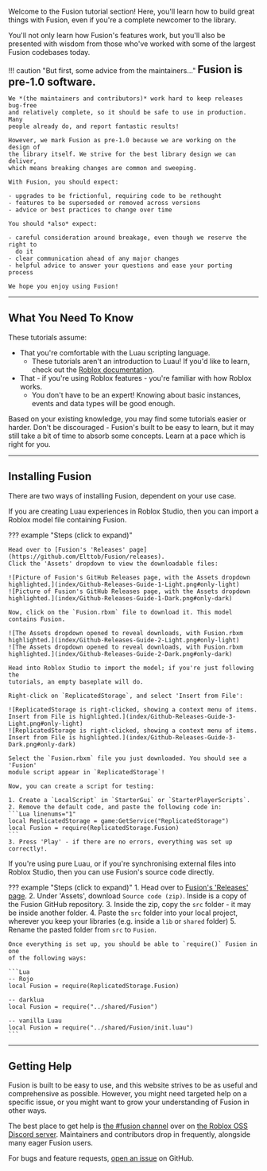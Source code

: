 Welcome to the Fusion tutorial section! Here, you'll learn how to build great
things with Fusion, even if you're a complete newcomer to the library.

You'll not only learn how Fusion's features work, but you'll also be presented
with wisdom from those who've worked with some of the largest Fusion codebases
today.

!!! caution "But first, some advice from the maintainers..."
	**<span style="font-size: 1.5em; color: var(--fusiondoc-accent);">
	Fusion is pre-1.0 software.
	</span>**

	We *(the maintainers and contributors)* work hard to keep releases bug-free
	and relatively complete, so it should be safe to use in production. Many
	people already do, and report fantastic results!

	However, we mark Fusion as pre-1.0 because we are working on the design of
	the library itself. We strive for the best library design we can deliver,
	which means breaking changes are common and sweeping.

	With Fusion, you should expect:

	- upgrades to be frictionful, requiring code to be rethought
	- features to be superseded or removed across versions
	- advice or best practices to change over time

	You should *also* expect:

	- careful consideration around breakage, even though we reserve the right to
	  do it
	- clear communication ahead of any major changes
	- helpful advice to answer your questions and ease your porting process

	We hope you enjoy using Fusion!

-----

## What You Need To Know

These tutorials assume:

- That you're comfortable with the Luau scripting language.
	- These tutorials aren't an introduction to Luau! If you'd like to learn,
	check out the [Roblox documentation](https://create.roblox.com/docs).
- That - if you're using Roblox features - you're familiar with how Roblox works.
    - You don't have to be an expert! Knowing about basic instances, events
	and data types will be good enough.

Based on your existing knowledge, you may find some tutorials easier or harder.
Don't be discouraged - Fusion's built to be easy to learn, but it may still take
a bit of time to absorb some concepts. Learn at a pace which is right for you.

-----

## Installing Fusion

There are two ways of installing Fusion, dependent on your use case.

If you are creating Luau experiences in Roblox Studio, then you can import a
Roblox model file containing Fusion.

??? example "Steps (click to expand)"

	Head over to [Fusion's 'Releases' page](https://github.com/Elttob/Fusion/releases).
	Click the 'Assets' dropdown to view the downloadable files:

	![Picture of Fusion's GitHub Releases page, with the Assets dropdown highlighted.](index/Github-Releases-Guide-1-Light.png#only-light)
	![Picture of Fusion's GitHub Releases page, with the Assets dropdown highlighted.](index/Github-Releases-Guide-1-Dark.png#only-dark)

	Now, click on the `Fusion.rbxm` file to download it. This model contains Fusion.

	![The Assets dropdown opened to reveal downloads, with Fusion.rbxm highlighted.](index/Github-Releases-Guide-2-Light.png#only-light)
	![The Assets dropdown opened to reveal downloads, with Fusion.rbxm highlighted.](index/Github-Releases-Guide-2-Dark.png#only-dark)

	Head into Roblox Studio to import the model; if you're just following the
	tutorials, an empty baseplate will do.

	Right-click on `ReplicatedStorage`, and select 'Insert from File':

	![ReplicatedStorage is right-clicked, showing a context menu of items. Insert from File is highlighted.](index/Github-Releases-Guide-3-Light.png#only-light)
	![ReplicatedStorage is right-clicked, showing a context menu of items. Insert from File is highlighted.](index/Github-Releases-Guide-3-Dark.png#only-dark)

	Select the `Fusion.rbxm` file you just downloaded. You should see a 'Fusion'
	module script appear in `ReplicatedStorage`!

	Now, you can create a script for testing:

	1. Create a `LocalScript` in `StarterGui` or `StarterPlayerScripts`.
	2. Remove the default code, and paste the following code in:
	```Lua linenums="1"
	local ReplicatedStorage = game:GetService("ReplicatedStorage")
	local Fusion = require(ReplicatedStorage.Fusion)
	```
	3. Press 'Play' - if there are no errors, everything was set up correctly!.

If you're using pure Luau, or if you're synchronising external files into Roblox
Studio, then you can use Fusion's source code directly.

??? example "Steps (click to expand)"
	1. Head over to [Fusion's 'Releases' page](https://github.com/Elttob/Fusion/releases).
	2. Under 'Assets', download `Source code (zip)`. Inside is a copy
	of the Fusion GitHub repository.
	3. Inside the zip, copy the `src` folder - it may be inside another folder.
	4. Paste the `src` folder into your local project, wherever you keep your
	libraries (e.g. inside a `lib` or `shared` folder)
	5. Rename the pasted folder from `src` to `Fusion`.

	Once everything is set up, you should be able to `require()` Fusion in one
	of the following ways:

	```Lua
	-- Rojo
	local Fusion = require(ReplicatedStorage.Fusion)

	-- darklua
	local Fusion = require("../shared/Fusion")

	-- vanilla Luau
	local Fusion = require("../shared/Fusion/init.luau")
	```

-----

## Getting Help

Fusion is built to be easy to use, and this website strives to be as useful and
comprehensive as possible. However, you might need targeted help on a specific
issue, or you might want to grow your understanding of Fusion in other ways.

The best place to get help is [the #fusion channel](https://discord.com/channels/385151591524597761/895437663040077834)
over on [the Roblox OSS Discord server](https://discord.gg/h2NV8PqhAD).
Maintainers and contributors drop in frequently, alongside many eager Fusion
users.

For bugs and feature requests, [open an issue](https://github.com/Elttob/Fusion/issues)
on GitHub.
